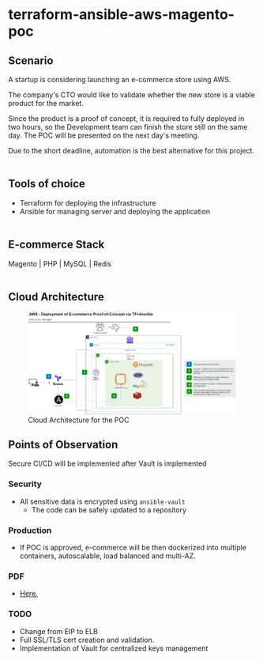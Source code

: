 # terraform-ansible-aws-magento-poc

## Scenario
A startup is considering launching an e-commerce store using AWS.

The company's CTO would like to validate whether the new store is a viable product for the market.

Since the product is a proof of concept, it is required to fully deployed in two hours, so the Development team can finish the store still on the same day. The POC will be presented on the next day's meeting.

Due to the short deadline, automation is the best alternative for this project.
<br><br>

## Tools of choice
- Terraform for deploying the infrastructure
- Ansible for managing server and deploying the application
<br><br>

## E-commerce Stack
Magento | PHP | MySQL | Redis
<br><br>

## Cloud Architecture
<figure>
  <img src="./AWS-TF-Ansible-Magento.png" alt="Cloud Architecture">
  <figcaption>Cloud Architecture for the POC</figcaption>
</figure>

## Points of Observation
Secure CI/CD will be implemented after Vault is implemented

### Security
- All sensitive data is encrypted using `ansible-vault`
  - The code can be safely updated to a repository

### Production
- If POC is approved, e-commerce will be then dockerized into multiple containers, autoscalable, load balanced and multi-AZ.

### PDF
- <a href="https://www.linkedin.com/posts/ashtorres_prova-de-conceito-de-e-commerce-na-aws-usando-activity-6813980305540571137-fKZw" target="_blank">Here.</a>

### TODO
- Change from EIP to ELB
- Full SSL/TLS cert creation and validation.
- Implementation of Vault for centralized keys management








